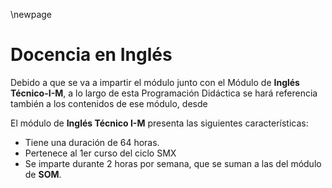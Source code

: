\newpage
# Docencia en Inglés

Debido a que se va a impartir el módulo junto con el Módulo de **Inglés Técnico-I-M**, a lo largo de esta Programación Didáctica se hará referencia también a los contenidos de ese módulo, desde

El módulo de **Inglés Técnico I-M** presenta las siguientes características:

* Tiene una duración de 64 horas.
* Pertenece al 1er curso del ciclo SMX
* Se imparte durante 2 horas por semana, que se suman a las del módulo de **SOM**.


